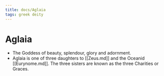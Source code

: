 ```yaml
---
title: docs/Aglaia
tags: greek deity
---
```


# Aglaia 
- The Goddess of beauty, splendour, glory and adornment.
- Aglaia is one of three daughters to [[Zeus.md]] and the Oceanid [[Eurynome.md]]. The three sisters are known as the three Charities or Graces.